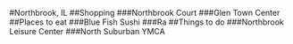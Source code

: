 #Northbrook, IL
##Shopping
###Northbrook Court
###Glen Town Center
##Places to eat
###Blue Fish Sushi
###Ra
##Things to do 
###Northbrook Leisure Center
###North Suburban YMCA
